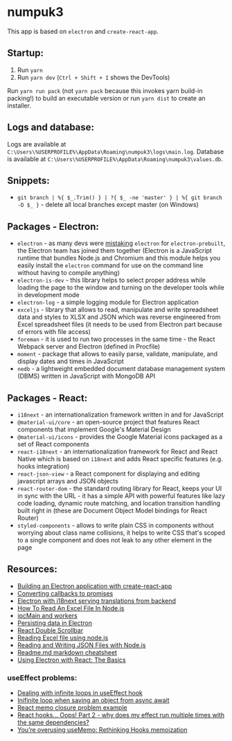# numpuk3

This app is based on `electron` and `create-react-app`.

## Startup:

1. Run `yarn`
2. Run `yarn dev` (`Ctrl + Shift + I` shows the DevTools)

Run `yarn run pack` (not `yarn pack` because this invokes yarn build-in packing!) to build an executable version or run `yarn dist` to create an installer.

## Logs and database:

Logs are available at `C:\Users\%USERPROFILE%\AppData\Roaming\numpuk3\logs\main.log`.
Database is available at `C:\Users\%USERPROFILE%\AppData\Roaming\numpuk3\values.db`.

## Snippets:

- `git branch | %{ $_.Trim() } | ?{ $_ -ne 'master' } | %{ git branch -D $_ }` - delete all local branches except master (on Windows)

## Packages - Electron:

- `electron` - as many devs were [mistaking](https://www.electronjs.org/blog/npm-install-electron "Electron blog") `electron` for `electron-prebuilt`, the Electron team has joined them together (Electron is a JavaScript runtime that bundles Node.js and Chromium and this module helps you easily install the `electron` command for use on the command line without having to compile anything)
- `electron-is-dev` - this library helps to select proper address while loading the page to the window and turning on the developer tools while in development mode
- `electron-log` - a simple logging module for Electron application
- `exceljs` - library that allows to read, manipulate and write spreadsheet data and styles to XLSX and JSON which was reverse engineered from Excel spreadsheet files (it needs to be used from Electron part because of errors with file access)
- `foreman` - it is used to run two processes in the same time - the React Webpack server and Electron (defined in Procfile)
- `moment` - package that allows to easily parse, validate, manipulate, and display dates and times in JavaScript
- `nedb` - a lightweight embedded document database management system (DBMS) written in JavaScript with MongoDB API

## Packages - React:

- `i18next` - an internationalization framework written in and for JavaScript
- `@material-ui/core` - an open-source project that features React components that implement Google's Material Design
- `@material-ui/icons` - provides the Google Material icons packaged as a set of React components
- `react-i18next` - an internationalization framework for React and React Native which is based on `i18next` and adds React specific features (e.g. hooks integration)
- `react-json-view` - a React component for displaying and editing javascript arrays and JSON objects
- `react-router-dom` - the standard routing library for React, keeps your UI in sync with the URL - it has a simple API with powerful features like lazy code loading, dynamic route matching, and location transition handling built right in (these are Document Object Model bindings for React Router)
- `styled-components` - allows to write plain CSS in components without worrying about class name collisions, it helps to write CSS that's scoped to a single component and does not leak to any other element in the page

## Resources:

- [Building an Electron application with create-react-app](https://www.freecodecamp.org/news/building-an-electron-application-with-create-react-app-97945861647c/)
- [Converting callbacks to promises](https://zellwk.com/blog/converting-callbacks-to-promises/)
- [Electron with i18next serving translations from backend](https://github.com/reZach/i18next-electron-fs-backend)
- [How To Read An Excel File In Node.js](https://medium.com/javascript-in-plain-english/how-to-read-an-excel-file-in-node-js-6e669e9a3ce1)
- [ipcMain and workers](https://medium.com/swlh/how-to-run-background-worker-processes-in-an-electron-app-e0dc310a93cc)
- [Persisting data in Electron](https://www.techiediaries.com/electron-data-persistence/)
- [React Double Scrollbar](https://github.com/umchee/react-double-scrollbar)
- [Reading Excel file using node.js](https://stackoverflow.com/questions/28860728/reading-excel-file-using-node-js "Stack Overflow answer")
- [Reading and Writing JSON Files with Node.js](https://stackabuse.com/reading-and-writing-json-files-with-node-js/)
- [Readme.md markdown cheatsheet](https://github.com/tchapi/markdown-cheatsheet/blob/master/README.md)
- [Using Electron with React: The Basics](https://medium.com/@brockhoff/using-electron-with-react-the-basics-e93f9761f86f)

### useEffect problems:

- [Dealing with infinite loops in useEffect hook](https://dev.to/webcoderkz/dealing-with-infinite-loops-in-useeffect-hook-j11)
- [Inifinite loop when saving an object from async await](https://stackoverflow.com/questions/61717644/inifinite-loop-when-saving-an-object-from-async-await)
- [React memo closure problem example](https://stackoverflow.com/questions/61779826/why-the-props-that-are-passed-to-memo-are-dont-store-the-value)
- [React hooks... Oops! Part 2 - why does my effect run multiple times with the same dependencies?](https://lukaszmakuch.pl/post/react-hooks-oops-part-2-effect-runs-multiple-times-with-the-same-dependencies/)
- [You’re overusing useMemo: Rethinking Hooks memoization](https://blog.logrocket.com/rethinking-hooks-memoization/)
